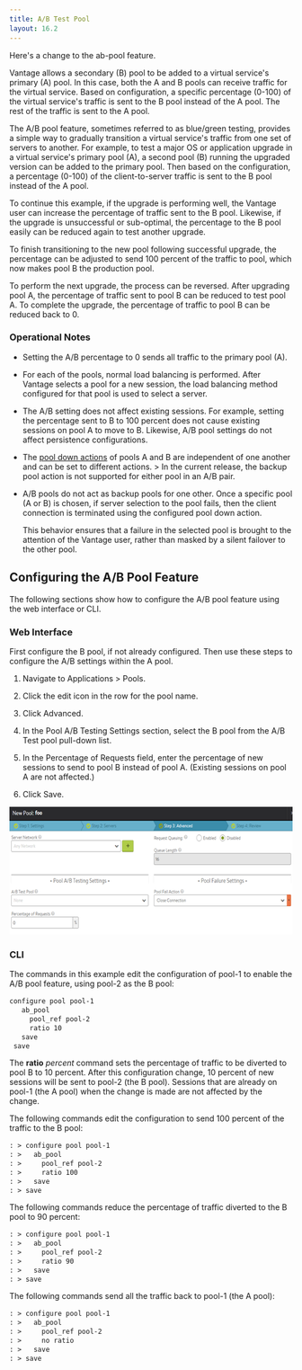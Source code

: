 ```yaml
---
title: A/B Test Pool
layout: 16.2
---
```

Here's a change to the ab-pool feature.

Vantage allows a secondary (B) pool to be added to a virtual service's primary (A) pool. In this case, both the A and B pools can receive traffic for the virtual service. Based on configuration, a specific percentage (0-100) of the virtual service's traffic is sent to the B pool instead of the A pool. The rest of the traffic is sent to the A pool.

The A/B pool feature, sometimes referred to as blue/green testing, provides a simple way to gradually transition a virtual service's traffic from one set of servers to another. For example, to test a major OS or application upgrade in a virtual service's primary pool (A), a second pool (B) running the upgraded version can be added to the primary pool. Then based on the configuration, a percentage (0-100) of the client-to-server traffic is sent to the B pool instead of the A pool.

To continue this example, if the upgrade is performing well, the Vantage user can increase the percentage of traffic sent to the B pool. Likewise, if the upgrade is unsuccessful or sub-optimal, the percentage to the B pool easily can be reduced again to test another upgrade.

To finish transitioning to the new pool following successful upgrade, the percentage can be adjusted to send 100 percent of the traffic to pool, which now makes pool B the production pool.

To perform the next upgrade, the process can be reversed. After upgrading pool A, the percentage of traffic sent to pool B can be reduced to test pool A. To complete the upgrade, the percentage of traffic to pool B can be reduced back to 0.

### Operational Notes

* Setting the A/B percentage to 0 sends all traffic to the primary pool (A). 
* For each of the pools, normal load balancing is performed. After Vantage selects a pool for a new session, the load balancing method configured for that pool is used to select a server. 
* The A/B setting does not affect existing sessions. For example, setting the percentage sent to B to 100 percent does not cause existing sessions on pool A to move to B. Likewise, A/B pool settings do not affect persistence configurations. 
* The <a href="/docs/16.2/configuration-guide/applications/pools#poolcreateadvancedtab">pool down actions</a> of pools A and B are independent of one another and can be set to different actions. > In the current release, the backup pool action is not supported for either pool in an A/B pair.
 
* A/B pools do not act as backup pools for one other. Once a specific pool (A or B) is chosen, if server selection to the pool fails, then the client connection is terminated using the configured pool down action.  
    
    This behavior ensures that a failure in the selected pool is brought to the attention of the Vantage user, rather than masked by a silent failover to the other pool.
    
## Configuring the A/B Pool Feature

The following sections show how to configure the A/B pool feature using the web interface or CLI.

### Web Interface

First configure the B pool, if not already configured. Then use these steps to configure the A/B settings within the A pool.
<ol> 
 <li> <p>Navigate to Applications &gt; Pools.</p> </li> 
 <li> <p>Click the edit icon in the row for the pool name.</p> </li> 
 <li> <p>Click Advanced.</p> </li> 
 <li> <p>In the Pool A/B Testing Settings section, select the B pool from the A/B Test pool pull-down list.</p> </li> 
 <li> <p>In the Percentage of Requests field, enter the percentage of new sessions to send to pool B instead of pool A. (Existing sessions on pool A are not affected.)</p> </li> 
 <li> <p>Click Save.</p> </li> 
</ol> 

<a href="img/a-b-pool.png"><img src="img/a-b-pool.png" alt="a-b-pool" width="624" height="227" class="alignnone size-full wp-image-5785"></a>

### CLI

The commands in this example edit the configuration of pool-1 to enable the A/B pool feature, using pool-2 as the B pool:

<pre class="command-line language-bash" data-prompt=": >"><code>configure pool pool-1
   ab_pool
     pool_ref pool-2
     ratio 10
   save
 save</code></pre> 

The **ratio** *percent* command sets the percentage of traffic to be diverted to pool B to 10 percent. After this configuration change, 10 percent of new sessions will be sent to pool-2 (the B pool). Sessions that are already on pool-1 (the A pool) when the change is made are not affected by the change.

The following commands edit the configuration to send 100 percent of the traffic to the B pool:

<pre class="command-line language-bash" data-user="root" data-host="localhost ~" data-output="1-100"><code>: &gt; configure pool pool-1 
: &gt;   ab_pool
: &gt;     pool_ref pool-2 
: &gt;     ratio 100
: &gt;   save 
: &gt; save 
</code></pre> 

The following commands reduce the percentage of traffic diverted to the B pool to 90 percent:

<pre class="command-line language-bash" data-user="root" data-host="localhost ~" data-output="1-100"><code>: &gt; configure pool pool-1 
: &gt;   ab_pool
: &gt;     pool_ref pool-2 
: &gt;     ratio 90
: &gt;   save 
: &gt; save 
</code></pre> 

The following commands send all the traffic back to pool-1 (the A pool):

<pre class="command-line language-bash" data-user="root" data-host="localhost ~" data-output="1-100"><code>: &gt; configure pool pool-1 
: &gt;   ab_pool
: &gt;     pool_ref pool-2 
: &gt;     no ratio
: &gt;   save 
: &gt; save 
</code></pre> 